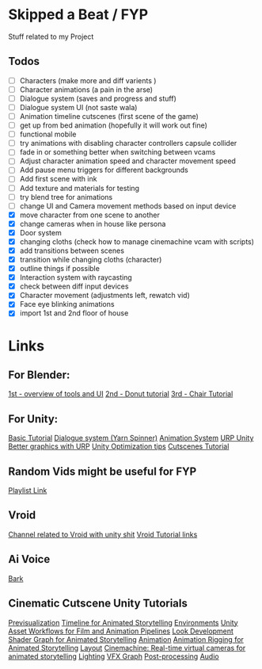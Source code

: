 # Skipped a Beat / FYP
Stuff related to my Project
## Todos
- [ ] Characters (make more and diff varients )
- [ ] Character animations (a pain in the arse)
- [ ] Dialogue system (saves and progress and stuff)
- [ ] Dialogue system UI (not saste wala)
- [ ] Animation timeline cutscenes (first scene of the game)
- [ ] get up from bed animation (hopefully it will work out fine)
- [ ] functional mobile
- [ ] try animations with disabling character controllers capsule collider
- [ ] fade in or something better when switching between vcams
- [ ] Adjust character animation speed and character movement speed
- [ ] Add pause menu triggers for different backgrounds
- [ ] Add first scene with ink
- [ ] Add texture and materials for testing
- [ ] try blend tree for animations
- [ ] change UI and Camera movement methods based on input device
- [x] move character from one scene to another
- [x] change cameras when in house like persona
- [x] Door system
- [x] changing cloths (check how to manage cinemachine vcam with scripts)
- [x] add transitions between scenes
- [x] transition while changing cloths (character)
- [x] outline things if possible
- [x] Interaction system with raycasting
- [x] check between diff input devices 
- [x] Character movement (adjustments left, rewatch vid)
- [x] Face eye blinking animations
- [x] import 1st and 2nd floor of house
# Links

## For Blender:
[1st - overview of tools and UI](https://www.youtube.com/playlist?list=PLa1F2ddGya_-UvuAqHAksYnB0qL9yWDO6)
[2nd - Donut tutorial](https://www.youtube.com/playlist?list=PLjEaoINr3zgFX8ZsChQVQsuDSjEqdWMAD)
[3rd - Chair Tutorial](https://www.youtube.com/playlist?list=PLjEaoINr3zgEL9UjPTLWQhLFAK7wVaRMR)
## For Unity:
[Basic Tutorial](https://www.youtube.com/playlist?list=PLFt_AvWsXl0fnA91TcmkRyhhixX9CO3Lw)
[Dialogue system (Yarn Spinner)](https://www.youtube.com/watch?v=549J0eHE88k)
[Animation System](https://www.youtube.com/playlist?list=PLwyUzJb_FNeTQwyGujWRLqnfKpV-cj-eO)
[URP Unity](https://www.youtube.com/playlist?list=PLX2vGYjWbI0QRLkvupULwSZCPkLyHs-UX)
[Better graphics with URP](https://blog.unity.com/technology/learn-how-to-bring-your-game-graphics-to-life)
[Unity Optimization tips](https://www.reddit.com/r/Unity3D/comments/njrqhu/big_thread_of_optimization_tips/)
[Cutscenes Tutorial](https://create.unity.com/road-to-realtime?utm_source=youtube&utm_medium=social&utm_campaign=film_global_generalpromo_2021-03-24_road-to-real-time)
## Random Vids might be useful for FYP
[Playlist Link](https://www.youtube.com/playlist?list=PLj1U1ZglvjcqwqYPofElz42grSNw3-ipN)
## Vroid
[Channel related to Vroid with unity shit](https://youtube.com/@ReForgeMode)
[Vroid Tutorial links](https://docs.google.com/document/d/1QqNhGyAEmmKGAf_x9WpfdSYcfBJ6BCEcU8CHdkIurQw/edit)
## Ai Voice
[Bark](https://github.com/suno-ai/bark#-usage-in-python)
## Cinematic Cutscene Unity Tutorials
[Previsualization](https://resources.unity.com/media-entertainment-content/road-to-real-time-previsualization)
[Timeline for Animated Storytelling](https://resources.unity.com/media-entertainment-content/timeline-for-animated-storytelling)
[Environments](https://resources.unity.com/media-entertainment-content/r2r-environments)
[Unity Asset Workflows for Film and Animation Pipelines](https://resources.unity.com/media-entertainment-content/r2r-asset-workflows)
[Look Development](https://resources.unity.com/media-entertainment-content/r2r-look-development)
[Shader Graph for Animated Storytelling](https://resources.unity.com/media-entertainment-content/r2r-shader-graph)
[Animation](https://resources.unity.com/media-entertainment-content/r2r-animation)
[Animation Rigging for Animated Storytelling](https://resources.unity.com/media-entertainment-content/r2r-animation-rigging)
[Layout](https://resources.unity.com/media-entertainment-content/road-to-real-time-layout)
[Cinemachine: Real-time virtual cameras for animated storytelling](https://resources.unity.com/media-entertainment-content/road-to-real-time-cinemachine)
[Lighting](https://resources.unity.com/media-entertainment-content/road-to-real-time-lighting)
[VFX Graph](https://resources.unity.com/media-entertainment-content/road-to-real-time-vfx-graph)
[Post-processing](https://resources.unity.com/media-entertainment-content/road-to-real-time-post-processing)
[Audio](https://resources.unity.com/media-entertainment-content/media-entertainmentroad-to-real-time-audio)
